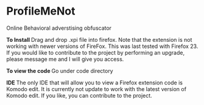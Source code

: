 # ProfileMeNot
Online Behavioral adverstising obfuscator

<b> To Install </b>
Drag and drop .xpi file into firefox. Note that the extension is not working with newer versions of FireFox.
This was last tested with Firefox 23.
If you would like to contribute to the project by performing an upgrade, please message me and I will give you access.

<b> To view the code </b>
Go under code directory

<b> IDE </b>
The only IDE that will allow you to view a Firefox extension code is Komodo edit. It is currently not update to work with the latest
version of Komodo edit. If you like, you can contribute to the project.

